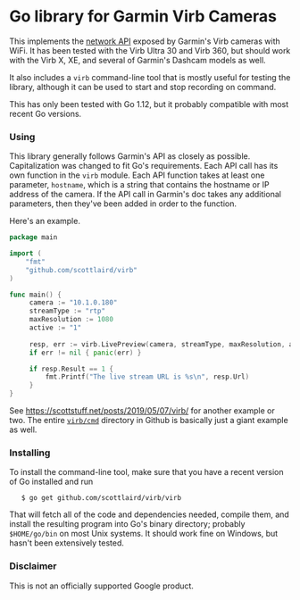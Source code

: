 # Go library for Garmin Virb Cameras

This implements the [network
API](https://developer.garmin.com/downloads/virb/Camera_Network_Services_API_v0.5.pdf)
exposed by Garmin's Virb cameras with WiFi.  It has been tested with the Virb
Ultra 30 and Virb 360, but should work with the Virb X, XE, and several of
Garmin's Dashcam models as well.

It also includes a `virb` command-line tool that is mostly useful for testing
the library, although it can be used to start and stop recording on command.

This has only been tested with Go 1.12, but it probably compatible
with most recent Go versions.

### Using

This library generally follows Garmin's API as closely as possible.
Capitalization was changed to fit Go's requirements.  Each API call
has its own function in the `virb` module.  Each API function takes at
least one parameter, `hostname`, which is a string that contains the
hostname or IP address of the camera.  If the API call in
Garmin's doc takes any additional parameters, then they've been added in
order to the function.

Here's an example.

```go
package main

import (
	"fmt"
	"github.com/scottlaird/virb"
)

func main() {
     camera := "10.1.0.180"
     streamType := "rtp"
     maxResolution := 1080
     active := "1"
     
     resp, err := virb.LivePreview(camera, streamType, maxResolution, active)
     if err != nil { panic(err) }

     if resp.Result == 1 {
         fmt.Printf("The live stream URL is %s\n", resp.Url)
     }
}
```

See <https://scottstuff.net/posts/2019/05/07/virb/> for another
example or two.  The entire
[`virb/cmd`](https://github.com/scottlaird/virb/tree/master/virb/cmd)
directory in Github is basically just a giant example as well.

### Installing

To install the command-line tool, make sure that you have a recent
version of Go installed and run

```
   $ go get github.com/scottlaird/virb/virb
```

That will fetch all of the code and dependencies needed, compile them,
and install the resulting program into Go's binary directory; probably
`$HOME/go/bin` on most Unix systems.  It should work fine on Windows,
but hasn't been extensively tested.

### Disclaimer

This is not an officially supported Google product.
